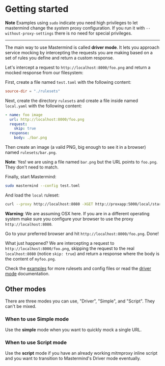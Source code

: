 # Getting started

**Note** Examples using `sudo` indicate you need high privileges to let
mastermind change the *system* proxy configuration.  If you run it with
`--without-proxy-settings` there is no need for special privileges.

---


The main way to use Mastermind is called **driver mode**.  It  lets you
approach service mocking by intercepting the requests you are making based on a
set of rules you define and return a custom response.

Let's intercept a request to `http://localhost:8000/foo.png` and return a
mocked response from our filesystem:

First, create a file named `test.toml` with the following content:

```toml
source-dir = "./rulesets"
```

Next, create the directory `rulesets` and create a file inside named
`local.yaml` with the following content:

```yaml
- name: foo image
  url: http://localhost:8000/foo.png
  request:
    skip: true
  response:
    body: ./bar.png
```

Then create an image (a valid PNG, big enough to see it in a browser) named
`rulesets/bar.png`.

**Note**: Yes! we are using a file named `bar.png` but the URL points to
`foo.png`.  They don't need to match.

Finally, start Mastermind:

```sh
sudo mastermind --config test.toml
```

And load the `local` ruleset:

```sh
curl --proxy http://localhost:8080 -XGET http://proxapp:5000/local/start/
```


**Warning**: We are assuming OSX here. If you are in a different operating
system make sure you configure your browser to use the proxy
`http://localhost:8080`.

Go to your preferred browser and hit `http://localhost:8000/foo.png`. Done!

What just happened? We are intercepting a request to
`http://localhost:8000/foo.png`, skipping the request to the real
`localhost:8080` (notice `skip: true`) and return a response where the body is
the content of `myfoo.png`.

Check the [examples][examples] for more rulesets and config files or read the
[driver mode](driver-mode.md) documentation.


## Other modes

There are three modes you can use, "Driver", "Simple", and "Script".  They
can't be mixed.

### When to use Simple mode

Use the **simple** mode when you want to quickly mock a single URL.

### When to use Script mode

Use the **script** mode if you have an already working mitmproxy inline script
and you want to transition to Mastermind's Driver mode eventually.


[examples]: ../examples/
